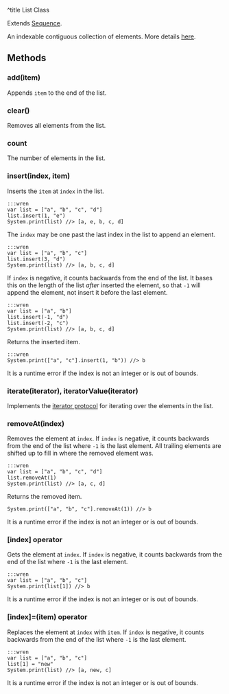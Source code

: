 ^title List Class

Extends [Sequence](sequence.html).

An indexable contiguous collection of elements. More details [here][lists].

[lists]: ../../lists.html

## Methods

### **add**(item)

Appends `item` to the end of the list.

### **clear**()

Removes all elements from the list.

### **count**

The number of elements in the list.

### **insert**(index, item)

Inserts the `item` at `index` in the list.

    :::wren
    var list = ["a", "b", "c", "d"]
    list.insert(1, "e")
    System.print(list) //> [a, e, b, c, d]

The `index` may be one past the last index in the list to append an element.

    :::wren
    var list = ["a", "b", "c"]
    list.insert(3, "d")
    System.print(list) //> [a, b, c, d]

If `index` is negative, it counts backwards from the end of the list. It bases this on the length of the list *after* inserted the element, so that `-1` will append the element, not insert it before the last element.

    :::wren
    var list = ["a", "b"]
    list.insert(-1, "d")
    list.insert(-2, "c")
    System.print(list) //> [a, b, c, d]

Returns the inserted item.

    :::wren
    System.print(["a", "c"].insert(1, "b")) //> b

It is a runtime error if the index is not an integer or is out of bounds.

### **iterate**(iterator), **iteratorValue**(iterator)

Implements the [iterator protocol][] for iterating over the elements in the
list.

[iterator protocol]: ../../control-flow.html#the-iterator-protocol

### **removeAt**(index)

Removes the element at `index`. If `index` is negative, it counts backwards
from the end of the list where `-1` is the last element. All trailing elements
are shifted up to fill in where the removed element was.

    :::wren
    var list = ["a", "b", "c", "d"]
    list.removeAt(1)
    System.print(list) //> [a, c, d]

Returns the removed item.

    System.print(["a", "b", "c"].removeAt(1)) //> b

It is a runtime error if the index is not an integer or is out of bounds.

### **[**index**]** operator

Gets the element at `index`. If `index` is negative, it counts backwards from
the end of the list where `-1` is the last element.

    :::wren
    var list = ["a", "b", "c"]
    System.print(list[1]) //> b

It is a runtime error if the index is not an integer or is out of bounds.

### **[**index**]=**(item) operator

Replaces the element at `index` with `item`. If `index` is negative, it counts
backwards from the end of the list where `-1` is the last element.

    :::wren
    var list = ["a", "b", "c"]
    list[1] = "new"
    System.print(list) //> [a, new, c]

It is a runtime error if the index is not an integer or is out of bounds.
